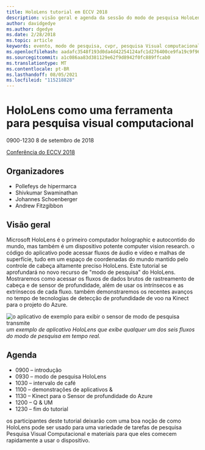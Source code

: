 ```yaml
---
title: HoloLens tutorial em ECCV 2018
description: visão geral e agenda da sessão do modo de pesquisa HoloLens, a ser entregue na conferência do ECCV em 8 de setembro de 2018.
author: davidgedye
ms.author: dgedye
ms.date: 2/28/2018
ms.topic: article
keywords: evento, modo de pesquisa, cvpr, pesquisa Visual computacional, Research HoloLens
ms.openlocfilehash: aadafc3548f193d0da4d42254124afc1d276400ce9fa19c9f968bc0c960562db
ms.sourcegitcommit: a1c086aa83d381129e62f9d8942f0fc889ffcab0
ms.translationtype: MT
ms.contentlocale: pt-BR
ms.lasthandoff: 08/05/2021
ms.locfileid: "115218828"
---
```

# <a name="hololens-as-a-tool-for-computer-vision-research"></a>HoloLens como uma ferramenta para pesquisa visual computacional
0900-1230 8 de setembro de 2018

[Conferência do ECCV 2018](https://eccv2018.org)

## <a name="organizers"></a>Organizadores
* Pollefeys de hipermarca
* Shivkumar Swaminathan
* Johannes Schoenberger
* Andrew Fitzgibbon

## <a name="overview"></a>Visão geral
Microsoft HoloLens é o primeiro computador holographic e autocontido do mundo, mas também é um dispositivo potente computer vision research.
o código do aplicativo pode acessar fluxos de áudio e vídeo e malhas de superfície, tudo em um espaço de coordenadas do mundo mantido pelo controle de cabeça altamente preciso HoloLens. Este tutorial se aprofundará no novo recurso de "modo de pesquisa" do HoloLens.
Mostraremos como acessar os fluxos de dados brutos de rastreamento de cabeça e de sensor de profundidade, além de usar os intrínsecos e as extrínsecos de cada fluxo.  também demonstraremos os recentes avanços no tempo de tecnologias de detecção de profundidade de voo na Kinect para o projeto do Azure.

![o aplicativo de exemplo para exibir o sensor de modo de pesquisa transmite ](../develop/platform-capabilities-and-apis/images/sensor-stream-viewer.jpg)
 *um exemplo de aplicativo HoloLens que exibe qualquer um dos seis fluxos do modo de pesquisa em tempo real.*

## <a name="schedule"></a>Agenda
* 0900 – introdução
* 0930 – modo de pesquisa HoloLens
* 1030 – intervalo de café
* 1100 – demonstrações de aplicativos &
* 1130 – Kinect para o Sensor de profundidade do Azure
* 1200 – Q & UM
* 1230 – fim do tutorial

os participantes deste tutorial deixarão com uma boa noção de como HoloLens pode ser usado para uma variedade de tarefas de pesquisa Pesquisa Visual Computacional e materiais para que eles comecem rapidamente a usar o dispositivo.
